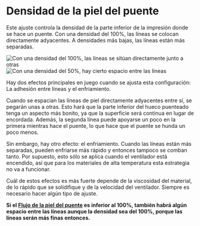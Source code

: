 Densidad de la piel del puente
====
Este ajuste controla la densidad de la parte inferior de la impresión donde se hace un puente. Con una densidad del 100%, las líneas se colocan directamente adyacentes. A densidades más bajas, las líneas están más separadas.

<!--screenshot {
"image_path": "bridge_skin_density_100.png",
"models": [{"script": "bridge.scad"}],
"layer": 80,
"settings": {
    "bridge_settings_enabled": true,
    "bridge_skin_density": 100,
    "bridge_skin_material_flow": 100,
    "bridge_wall_material_flow": 100
},
"camera_position": [0, 18, 79],
"colours": 64
}-->
<!--screenshot {
"image_path": "bridge_skin_density_50.png",
"models": [{"script": "bridge.scad"}],
"layer": 80,
"settings": {
    "bridge_settings_enabled": true,
    "bridge_skin_density": 50,
    "bridge_skin_material_flow": 100,
    "bridge_wall_material_flow": 100
},
"camera_position": [0, 18, 79],
"colours": 64
}-->
![Con una densidad del 100%, las líneas se sitúan directamente junto a otras](../images/bridge_skin_density_100.png)
![Con una densidad del 50%, hay cierto espacio entre las líneas](../images/bridge_skin_density_50.png)

Hay dos efectos principales en juego cuando se ajusta esta configuración: La adhesión entre líneas y el enfriamiento.

Cuando se espacian las líneas de piel directamente adyacentes entre sí, se pegarán unas a otras. Esto hará que la parte inferior del hueco puenteado tenga un aspecto más bonito, ya que la superficie será continua en lugar de encordada. Además, la segunda línea puede apoyarse un poco en la primera mientras hace el puente, lo que hace que el puente se hunda un poco menos.

Sin embargo, hay otro efecto: el enfriamiento. Cuando las líneas están más separadas, pueden enfriarse más rápido y entonces tampoco se comban tanto. Por supuesto, esto sólo se aplica cuando el ventilador está encendido, así que para los materiales de alta temperatura esta estrategia no va a funcionar.

Cuál de estos efectos es más fuerte depende de la viscosidad del material, de lo rápido que se solidifique y de la velocidad del ventilador. Siempre es necesario hacer algún tipo de ajuste.

**Si el [Flujo de la piel del puente](bridge_skin_material_flow.md) es inferior al 100%, también habrá algún espacio entre las líneas aunque la densidad sea del 100%, porque las líneas serán más finas entonces.**